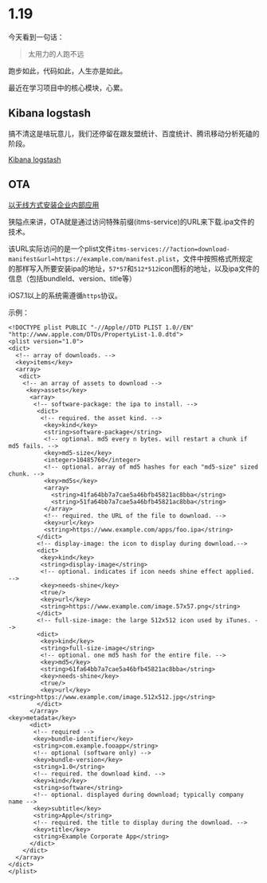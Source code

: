 # 1.19

今天看到一句话：

> 太用力的人跑不远

跑步如此，代码如此，人生亦是如此。

最近在学习项目中的核心模块，心累。  

## Kibana logstash  

搞不清这是啥玩意儿，我们还停留在跟友盟统计、百度统计、腾讯移动分析死磕的阶段。  

[Kibana logstash](http://www.code123.cc/docs/kibana-logstash/v4/index.html)  

## OTA  

[以无线方式安装企业内部应用](http://help.apple.com/deployment/ios/#/apda0e3426d7)  

狭隘点来讲，OTA就是通过访问特殊前缀(itms-service)的URL来下载.ipa文件的技术。  

该URL实际访问的是一个plist文件`itms-services://?action=download-manifest&url=https://example.com/manifest.plist`，文件中按照格式所规定的那样写入所要安装ipa的地址，`57*57`和`512*512`icon图标的地址，以及ipa文件的信息（包括bundleId、version、title等）

iOS7.1以上的系统需遵循`https`协议。

示例：

```
<!DOCTYPE plist PUBLIC "-//Apple//DTD PLIST 1.0//EN" "http://www.apple.com/DTDs/PropertyList-1.0.dtd">
<plist version="1.0">
<dict>
  <!-- array of downloads. -->
  <key>items</key>
  <array>
   <dict>
    <!-- an array of assets to download -->
     <key>assets</key>
      <array>
       <!-- software-package: the ipa to install. -->
        <dict>
         <!-- required. the asset kind. -->
          <key>kind</key>
          <string>software-package</string>
          <!-- optional. md5 every n bytes. will restart a chunk if md5 fails. -->
          <key>md5-size</key>
          <integer>10485760</integer>
          <!-- optional. array of md5 hashes for each "md5-size" sized chunk. -->
          <key>md5s</key>
          <array>
            <string>41fa64bb7a7cae5a46bfb45821ac8bba</string>
            <string>51fa64bb7a7cae5a46bfb45821ac8bba</string>
          </array>
          <!-- required. the URL of the file to download. -->
          <key>url</key>
          <string>https://www.example.com/apps/foo.ipa</string>
        </dict>
        <!-- display-image: the icon to display during download.-->
        <dict>
         <key>kind</key>
         <string>display-image</string>
         <!-- optional. indicates if icon needs shine effect applied. -->
         <key>needs-shine</key>
         <true/>
         <key>url</key>
         <string>https://www.example.com/image.57x57.png</string>
        </dict>
        <!-- full-size-image: the large 512x512 icon used by iTunes. -->
        <dict>
         <key>kind</key>
         <string>full-size-image</string>
         <!-- optional. one md5 hash for the entire file. -->
         <key>md5</key>
         <string>61fa64bb7a7cae5a46bfb45821ac8bba</string>
         <key>needs-shine</key>
         <true/>
         <key>url</key><string>https://www.example.com/image.512x512.jpg</string>
        </dict>
      </array>
<key>metadata</key>
      <dict>
       <!-- required -->
       <key>bundle-identifier</key>
       <string>com.example.fooapp</string>
       <!-- optional (software only) -->
       <key>bundle-version</key>
       <string>1.0</string>
       <!-- required. the download kind. -->
       <key>kind</key>
       <string>software</string>
       <!-- optional. displayed during download; typically company name -->
       <key>subtitle</key>
       <string>Apple</string>
       <!-- required. the title to display during the download. -->
       <key>title</key>
       <string>Example Corporate App</string>
      </dict>
    </dict>
  </array>
</dict>
</plist>
```


